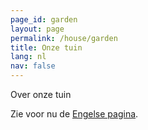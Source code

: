 ```yaml
---
page_id: garden
layout: page
permalink: /house/garden
title: Onze tuin
lang: nl
nav: false
---
```


Over onze tuin

Zie voor nu de <a href="../../house/garden.html">Engelse pagina</a>.
